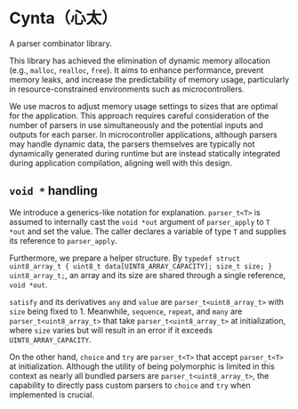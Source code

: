 # Cynta（心太）

A parser combinator library.

This library has achieved the elimination of dynamic memory allocation (e.g., `malloc`, `realloc`, `free`). It aims to enhance performance, prevent memory leaks, and increase the predictability of memory usage, particularly in resource-constrained environments such as microcontrollers.

We use macros to adjust memory usage settings to sizes that are optimal for the application. This approach requires careful consideration of the number of parsers in use simultaneously and the potential inputs and outputs for each parser. In microcontroller applications, although parsers may handle dynamic data, the parsers themselves are typically not dynamically generated during runtime but are instead statically integrated during application compilation, aligning well with this design.

## `void *` handling

We introduce a generics-like notation for explanation. `parser_t<T>` is assumed to internally cast the `void *out` argument of `parser_apply` to `T *out` and set the value. The caller declares a variable of type `T` and supplies its reference to `parser_apply`.

Furthermore, we prepare a helper structure. By `typedef struct uint8_array_t { uint8_t data[UINT8_ARRAY_CAPACITY]; size_t size; } uint8_array_t;`, an array and its size are shared through a single reference, `void *out`.

`satisfy` and its derivatives `any` and `value` are `parser_t<uint8_array_t>` with `size` being fixed to 1. Meanwhile, `sequence`, `repeat`, and `many` are `parser_t<uint8_array_t>` that take `parser_t<uint8_array_t>` at initialization, where `size` varies but will result in an error if it exceeds `UINT8_ARRAY_CAPACITY`.

On the other hand, `choice` and `try` are `parser_t<T>` that accept `parser_t<T>` at initialization. Although the utility of being polymorphic is limited in this context as nearly all bundled parsers are `parser_t<uint8_array_t>`, the capability to directly pass custom parsers to `choice` and `try` when implemented is crucial.
